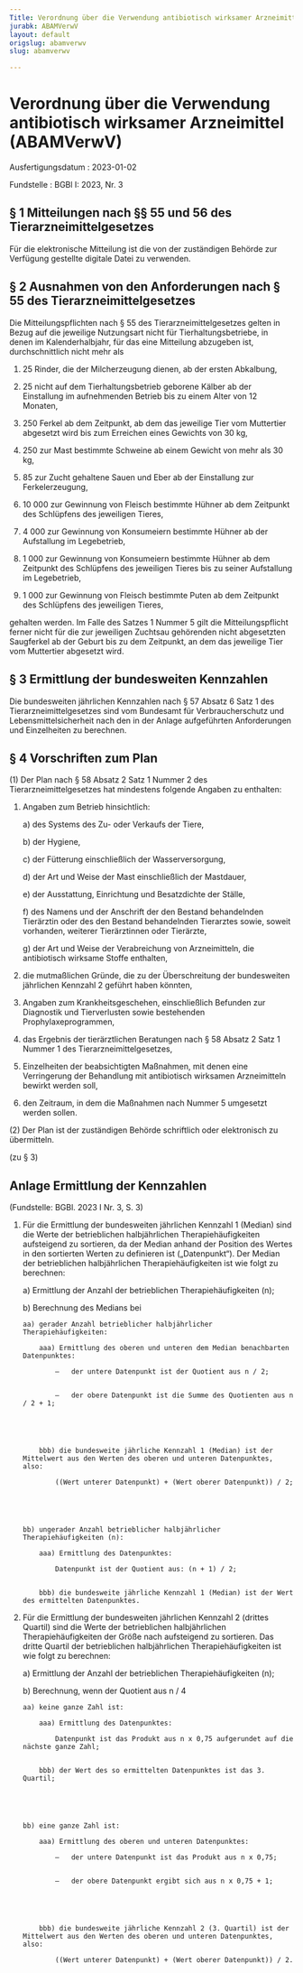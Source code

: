 ```yaml
---
Title: Verordnung über die Verwendung antibiotisch wirksamer Arzneimittel
jurabk: ABAMVerwV
layout: default
origslug: abamverwv
slug: abamverwv

---
```


# Verordnung über die Verwendung antibiotisch wirksamer Arzneimittel (ABAMVerwV)

Ausfertigungsdatum
:   2023-01-02

Fundstelle
:   BGBl I: 2023, Nr. 3


## § 1 Mitteilungen nach §§ 55 und 56 des Tierarzneimittelgesetzes

Für die elektronische Mitteilung ist die von der zuständigen Behörde zur Verfügung gestellte digitale Datei zu verwenden.


## § 2 Ausnahmen von den Anforderungen nach § 55 des Tierarzneimittelgesetzes

Die Mitteilungspflichten nach § 55 des Tierarzneimittelgesetzes gelten in Bezug auf die jeweilige Nutzungsart nicht für Tierhaltungsbetriebe, in denen im Kalenderhalbjahr, für das eine Mitteilung abzugeben ist, durchschnittlich nicht mehr als

1.  25 Rinder, die der Milcherzeugung dienen, ab der ersten Abkalbung,


2.  25 nicht auf dem Tierhaltungsbetrieb geborene Kälber ab der Einstallung im aufnehmenden Betrieb bis zu einem Alter von 12 Monaten,


3.  250 Ferkel ab dem Zeitpunkt, ab dem das jeweilige Tier vom Muttertier abgesetzt wird bis zum Erreichen eines Gewichts von 30 kg,


4.  250 zur Mast bestimmte Schweine ab einem Gewicht von mehr als 30 kg,


5.  85 zur Zucht gehaltene Sauen und Eber ab der Einstallung zur Ferkelerzeugung,


6.  10 000 zur Gewinnung von Fleisch bestimmte Hühner ab dem Zeitpunkt des Schlüpfens des jeweiligen Tieres,


7.  4 000 zur Gewinnung von Konsumeiern bestimmte Hühner ab der Aufstallung im Legebetrieb,


8.  1 000 zur Gewinnung von Konsumeiern bestimmte Hühner ab dem Zeitpunkt des Schlüpfens des jeweiligen Tieres bis zu seiner Aufstallung im Legebetrieb,


9.  1 000 zur Gewinnung von Fleisch bestimmte Puten ab dem Zeitpunkt des Schlüpfens des jeweiligen Tieres,



gehalten werden. Im Falle des Satzes 1 Nummer 5 gilt die Mitteilungspflicht ferner nicht für die zur jeweiligen Zuchtsau gehörenden nicht abgesetzten Saugferkel ab der Geburt bis zu dem Zeitpunkt, an dem das jeweilige Tier vom Muttertier abgesetzt wird.


## § 3 Ermittlung der bundesweiten Kennzahlen

Die bundesweiten jährlichen Kennzahlen nach § 57 Absatz 6 Satz 1 des Tierarzneimittelgesetzes sind vom Bundesamt für Verbraucherschutz und Lebensmittelsicherheit nach den in der Anlage aufgeführten Anforderungen und Einzelheiten zu berechnen.


## § 4 Vorschriften zum Plan

(1) Der Plan nach § 58 Absatz 2 Satz 1 Nummer 2 des Tierarzneimittelgesetzes hat mindestens folgende Angaben zu enthalten:

1.  Angaben zum Betrieb hinsichtlich:

    a)  des Systems des Zu- oder Verkaufs der Tiere,


    b)  der Hygiene,


    c)  der Fütterung einschließlich der Wasserversorgung,


    d)  der Art und Weise der Mast einschließlich der Mastdauer,


    e)  der Ausstattung, Einrichtung und Besatzdichte der Ställe,


    f)  des Namens und der Anschrift der den Bestand behandelnden Tierärztin oder des den Bestand behandelnden Tierarztes sowie, soweit vorhanden, weiterer Tierärztinnen oder Tierärzte,


    g)  der Art und Weise der Verabreichung von Arzneimitteln, die antibiotisch wirksame Stoffe enthalten,





2.  die mutmaßlichen Gründe, die zu der Überschreitung der bundesweiten jährlichen Kennzahl 2 geführt haben könnten,


3.  Angaben zum Krankheitsgeschehen, einschließlich Befunden zur Diagnostik und Tierverlusten sowie bestehenden Prophylaxeprogrammen,


4.  das Ergebnis der tierärztlichen Beratungen nach § 58 Absatz 2 Satz 1 Nummer 1 des Tierarzneimittelgesetzes,


5.  Einzelheiten der beabsichtigten Maßnahmen, mit denen eine Verringerung der Behandlung mit antibiotisch wirksamen Arzneimitteln bewirkt werden soll,


6.  den Zeitraum, in dem die Maßnahmen nach Nummer 5 umgesetzt werden sollen.




(2) Der Plan ist der zuständigen Behörde schriftlich oder elektronisch zu übermitteln.

(zu § 3)

## Anlage Ermittlung der Kennzahlen

(Fundstelle: BGBl. 2023 I Nr. 3, S. 3)


1.  Für die Ermittlung der bundesweiten jährlichen Kennzahl 1 (Median) sind die Werte der betrieblichen halbjährlichen Therapiehäufigkeiten aufsteigend zu sortieren, da der Median anhand der Position des Wertes in den sortierten Werten zu definieren ist („Datenpunkt“). Der Median der betrieblichen halbjährlichen Therapiehäufigkeiten ist wie folgt zu berechnen:

    a)  Ermittlung der Anzahl der betrieblichen Therapiehäufigkeiten (n);


    b)  Berechnung des Medians bei

        aa) gerader Anzahl betrieblicher halbjährlicher Therapiehäufigkeiten:

            aaa) Ermittlung des oberen und unteren dem Median benachbarten Datenpunktes:

                –   der untere Datenpunkt ist der Quotient aus n / 2;


                –   der obere Datenpunkt ist die Summe des Quotienten aus n / 2 + 1;





            bbb) die bundesweite jährliche Kennzahl 1 (Median) ist der Mittelwert aus den Werten des oberen und unteren Datenpunktes, also:

                ((Wert unterer Datenpunkt) + (Wert oberer Datenpunkt)) / 2;





        bb) ungerader Anzahl betrieblicher halbjährlicher Therapiehäufigkeiten (n):

            aaa) Ermittlung des Datenpunktes:

                Datenpunkt ist der Quotient aus: (n + 1) / 2;


            bbb) die bundesweite jährliche Kennzahl 1 (Median) ist der Wert des ermittelten Datenpunktes.











2.  Für die Ermittlung der bundesweiten jährlichen Kennzahl 2 (drittes Quartil) sind die Werte der betrieblichen halbjährlichen Therapiehäufigkeiten der Größe nach aufsteigend zu sortieren. Das dritte Quartil der betrieblichen halbjährlichen Therapiehäufigkeiten ist wie folgt zu berechnen:

    a)  Ermittlung der Anzahl der betrieblichen Therapiehäufigkeiten (n);


    b)  Berechnung, wenn der Quotient aus n / 4

        aa) keine ganze Zahl ist:

            aaa) Ermittlung des Datenpunktes:

                Datenpunkt ist das Produkt aus n x 0,75 aufgerundet auf die nächste ganze Zahl;


            bbb) der Wert des so ermittelten Datenpunktes ist das 3. Quartil;





        bb) eine ganze Zahl ist:

            aaa) Ermittlung des oberen und unteren Datenpunktes:

                –   der untere Datenpunkt ist das Produkt aus n x 0,75;


                –   der obere Datenpunkt ergibt sich aus n x 0,75 + 1;





            bbb) die bundesweite jährliche Kennzahl 2 (3. Quartil) ist der Mittelwert aus den Werten des oberen und unteren Datenpunktes, also:

                ((Wert unterer Datenpunkt) + (Wert oberer Datenpunkt)) / 2.













